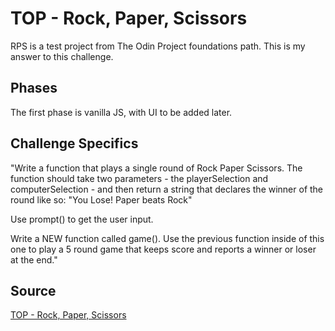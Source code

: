 # TOP - Rock, Paper, Scissors

RPS is a test project from The Odin Project foundations path. This is my answer to this challenge.

## Phases

The first phase is vanilla JS, with UI to be added later.

## Challenge Specifics

"Write a function that plays a single round of Rock Paper Scissors. The function should take two parameters - the playerSelection and computerSelection - and then return a string that declares the winner of the round like so: "You Lose! Paper beats Rock"

Use prompt() to get the user input.

Write a NEW function called game(). Use the previous function inside of this one to play a 5 round game that keeps score and reports a winner or loser at the end."

## Source

[TOP - Rock, Paper, Scissors](https://www.theodinproject.com/paths/foundations/courses/foundations/lessons/rock-paper-scissors)
